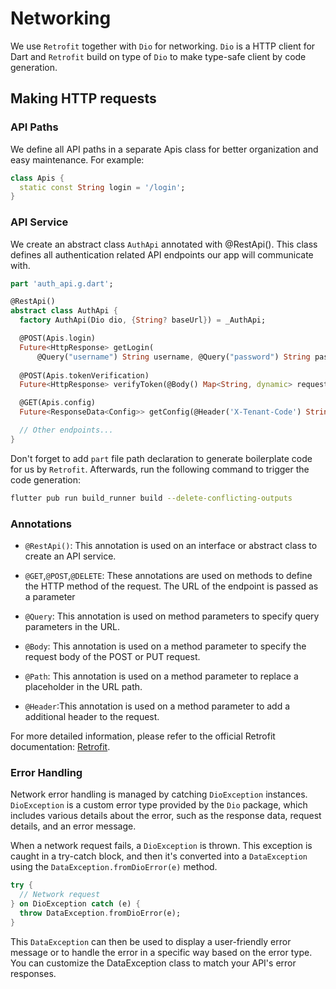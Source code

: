 # Networking

We use `Retrofit` together with `Dio` for networking. `Dio` is a HTTP client for Dart and `Retrofit` build on type of `Dio` to make type-safe client by code generation.

## Making HTTP requests

### API Paths
We define all API paths in a separate Apis class for better organization and easy maintenance. For example:

```dart
class Apis {
  static const String login = '/login';
}
```

### API Service
We create an abstract class `AuthApi` annotated with @RestApi(). This class defines all authentication related API endpoints our app will communicate with.
```dart
part 'auth_api.g.dart';

@RestApi()
abstract class AuthApi {
  factory AuthApi(Dio dio, {String? baseUrl}) = _AuthApi;

  @POST(Apis.login)
  Future<HttpResponse> getLogin(
      @Query("username") String username, @Query("password") String password);
  
  @POST(Apis.tokenVerification)
  Future<HttpResponse> verifyToken(@Body() Map<String, dynamic> request);

  @GET(Apis.config)
  Future<ResponseData<Config>> getConfig(@Header('X-Tenant-Code') String tenantCode);

  // Other endpoints...
}
```
Don't forget to add `part` file path declaration to generate boilerplate code for us by `Retrofit`. 
Afterwards, run the following command to trigger the code generation:
```bash
flutter pub run build_runner build --delete-conflicting-outputs
```

### Annotations 

- `@RestApi()`: This annotation is used on an interface or abstract class to create an API service.

- `@GET`,`@POST`,`@DELETE`: These annotations are used on methods to define the HTTP method of the request. The URL of the endpoint is passed as a parameter

- `@Query`:  This annotation is used on method parameters to specify query parameters in the URL.

- `@Body`: This annotation is used on a method parameter to specify the request body of the POST or PUT request.

- `@Path`: This annotation is used on a method parameter to replace a placeholder in the URL path.

- `@Header`:This annotation is used on a method parameter to add a additional header to the request.

For more detailed information, please refer to the official Retrofit documentation: [Retrofit](https://pub.dev/packages/retrofit).


### Error Handling
Network error handling is managed by catching `DioException` instances. `DioException` is a custom error type provided by the `Dio` package, which includes various details about the error, such as the response data, request details, and an error message.

When a network request fails, a `DioException` is thrown. This exception is caught in a try-catch block, and then it's converted into a `DataException` using the `DataException.fromDioError(e)` method. 
```dart
try {
  // Network request
} on DioException catch (e) {
  throw DataException.fromDioError(e);
}
```

This `DataException` can then be used to display a user-friendly error message or to handle the error in a specific way based on the error type. You can customize the DataException class to match your API's error responses.



